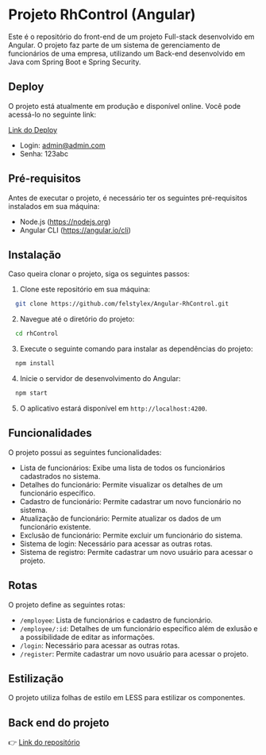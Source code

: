 # Projeto RhControl (Angular)

Este é o repositório do front-end de um projeto Full-stack desenvolvido em Angular. O projeto faz parte de um sistema de gerenciamento de funcionários de uma empresa, utilizando um Back-end desenvolvido em Java com Spring Boot e Spring Security.

## Deploy

O projeto está atualmente em produção e disponível online. Você pode acessá-lo no seguinte link:

[Link do Deploy](https://rhcontrol.netlify.app/)

- Login: admin@admin.com
- Senha: 123abc

## Pré-requisitos

Antes de executar o projeto, é necessário ter os seguintes pré-requisitos instalados em sua máquina:

- Node.js (https://nodejs.org)
- Angular CLI (https://angular.io/cli)

## Instalação

Caso queira clonar o projeto, siga os seguintes passos:

1. Clone este repositório em sua máquina:
```bash
  git clone https://github.com/felstylex/Angular-RhControl.git
```

2. Navegue até o diretório do projeto:
```bash
  cd rhControl
```
3. Execute o seguinte comando para instalar as dependências do projeto:
```bash
  npm install
```
4. Inicie o servidor de desenvolvimento do Angular:
```bash
  npm start
```
5. O aplicativo estará disponível em `http://localhost:4200`.

## Funcionalidades

O projeto possui as seguintes funcionalidades:

- Lista de funcionários: Exibe uma lista de todos os funcionários cadastrados no sistema.
- Detalhes do funcionário: Permite visualizar os detalhes de um funcionário específico.
- Cadastro de funcionário: Permite cadastrar um novo funcionário no sistema.
- Atualização de funcionário: Permite atualizar os dados de um funcionário existente.
- Exclusão de funcionário: Permite excluir um funcionário do sistema.
- Sistema de login: Necessário para acessar as outras rotas.
- Sistema de registro: Permite cadastrar um novo usuário para acessar o projeto.

## Rotas

O projeto define as seguintes rotas:

- `/employee`: Lista de funcionários e cadastro de funcionário.
- `/employee/:id`: Detalhes de um funcionário específico além de exlusão e a possibilidade de editar as informações.
- `/login`: Necessário para acessar as outras rotas.
- `/register`: Permite cadastrar um novo usuário para acessar o projeto.

## Estilização

O projeto utiliza folhas de estilo em LESS para estilizar os componentes.

## Back end do projeto
👉 [Link do repositório](https://github.com/felstylex/Java-RhControl)
